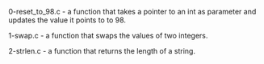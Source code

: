 0-reset_to_98.c -  a function that takes a pointer to an int as parameter and updates the value it points to to 98.

1-swap.c -  a function that swaps the values of two integers.


2-strlen.c - a function that returns the length of a string.
